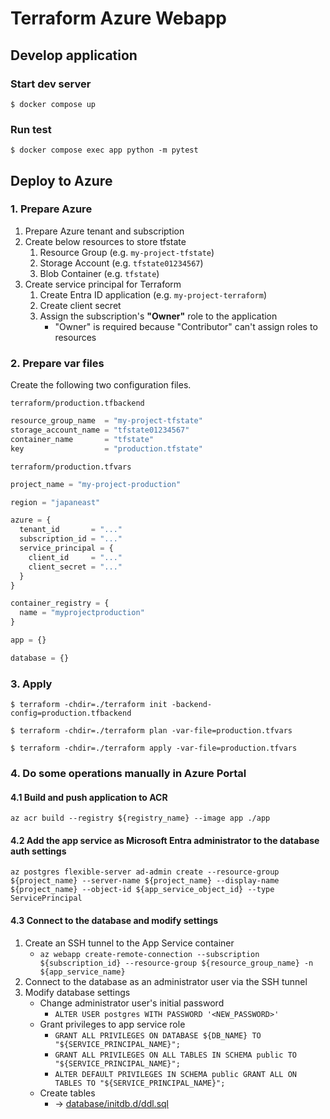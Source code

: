 # Terraform Azure Webapp

## Develop application

### Start dev server
``` console
$ docker compose up
```

### Run test
``` console
$ docker compose exec app python -m pytest
```

## Deploy to Azure

### 1. Prepare Azure
1. Prepare Azure tenant and subscription
2. Create below resources to store tfstate
    1. Resource Group (e.g. `my-project-tfstate`)
    2. Storage Account (e.g. `tfstate01234567`)
    3. Blob Container (e.g. `tfstate`)
3. Create service principal for Terraform
    1. Create Entra ID application (e.g. `my-project-terraform`)
    2. Create client secret
    3. Assign the subscription's **"Owner"** role to the application
        - "Owner" is required because "Contributor" can't assign roles to resources

### 2. Prepare var files
Create the following two configuration files.

`terraform/production.tfbackend`

``` tfvars
resource_group_name  = "my-project-tfstate"
storage_account_name = "tfstate01234567"
container_name       = "tfstate"
key                  = "production.tfstate"
```

`terraform/production.tfvars`

``` tfvars
project_name = "my-project-production"

region = "japaneast"

azure = {
  tenant_id       = "..."
  subscription_id = "..."
  service_principal = {
    client_id     = "..."
    client_secret = "..."
  }
}

container_registry = {
  name = "myprojectproduction"
}

app = {}

database = {}
```

### 3. Apply
``` console
$ terraform -chdir=./terraform init -backend-config=production.tfbackend
```

``` console
$ terraform -chdir=./terraform plan -var-file=production.tfvars
```

``` console
$ terraform -chdir=./terraform apply -var-file=production.tfvars
```

### 4. Do some operations manually in Azure Portal

#### 4.1 Build and push application to ACR
```
az acr build --registry ${registry_name} --image app ./app
```

#### 4.2 Add the app service as Microsoft Entra administrator to the database auth settings
```
az postgres flexible-server ad-admin create --resource-group ${project_name} --server-name ${project_name} --display-name ${project_name} --object-id ${app_service_object_id} --type ServicePrincipal
```

#### 4.3 Connect to the database and modify settings
1. Create an SSH tunnel to the App Service container
    - `az webapp create-remote-connection --subscription ${subscription_id} --resource-group ${resource_group_name} -n ${app_service_name}`
2. Connect to the database as an administrator user via the SSH tunnel
3. Modify database settings
    - Change administrator user's initial password
        - `ALTER USER postgres WITH PASSWORD '<NEW_PASSWORD>'`
    - Grant privileges to app service role
        - `GRANT ALL PRIVILEGES ON DATABASE ${DB_NAME} TO "${SERVICE_PRINCIPAL_NAME}";`
        - `GRANT ALL PRIVILEGES ON ALL TABLES IN SCHEMA public TO "${SERVICE_PRINCIPAL_NAME}";`
        - `ALTER DEFAULT PRIVILEGES IN SCHEMA public GRANT ALL ON TABLES TO "${SERVICE_PRINCIPAL_NAME}";`
    - Create tables
        - → [database/initdb.d/ddl.sql](database/initdb.d/ddl.sql)


